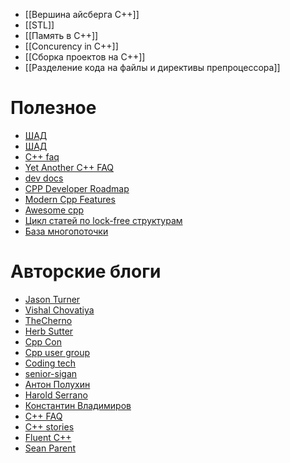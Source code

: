 - [[Вершина айсберга C++]]
- [[STL]]
- [[Память в C++]]
- [[Concurency in C++]]
- [[Сборка проектов на C++]]
- [[Разделение кода на файлы и директивы препроцессора]]

# Полезное
* [ШАД](https://gitlab.com/slon/shad-cpp0)
* [ШАД](https://gitlab.com/slon/shad-cpp)
*  [C++ faq](https://isocpp.org/wiki/faq)
* [Yet Another C++ FAQ](http://yosefk.com/c++fqa/)
* [dev docs](https://devdocs.io/cpp/)
* [CPP Developer Roadmap](https://github.com/salmer/CppDeveloperRoadmap/blob/main/Russian/README.md)
* [Modern Cpp Features](https://github.com/AnthonyCalandra/modern-cpp-features)
* [Awesome cpp](https://github.com/fffaraz/awesome-cpp)
* [Цикл статей по lock-free структурам](https://habr.com/ru/post/195770/)
* [База многопоточки](https://mirrors.edge.kernel.org/pub/linux/kernel/people/paulmck/perfbook/perfbook.html)

# Авторские блоги
* [Jason Turner](https://www.youtube.com/user/lefticus1)
* [Vishal Chovatiya](http://www.vishalchovatiya.com/)
* [TheCherno](https://www.youtube.com/c/TheChernoProject/videos)
* [Herb Sutter](https://herbsutter.com)
* [Cpp Con](https://www.youtube.com/user/CppCon/videos)
* [Cpp user group](https://www.youtube.com/channel/UCJ9v015sPgEi0jJXe_zanjA/videos?sort=p&view=0&flow=grid)
* [Coding tech](https://www.youtube.com/c/CodingTech/videos)
* [senior-sigan](https://senior-sigan.net)
* [Антон Полухин](http://apolukhin.github.io/index.html#)
* [Harold Serrano](https://www.haroldserrano.com/articles)
* [Константин Владимиров](https://sourceforge.net/projects/cpp-lects-rus/files/)
* [C++ FAQ](http://yosefk.com/c++fqa/)
* [C++ stories](https://www.cppstories.com/p/start-here/)
* [Fluent C++](https://www.fluentcpp.com/posts/)
* [Sean Parent](https://sean-parent.stlab.cc/papers-and-presentations/)